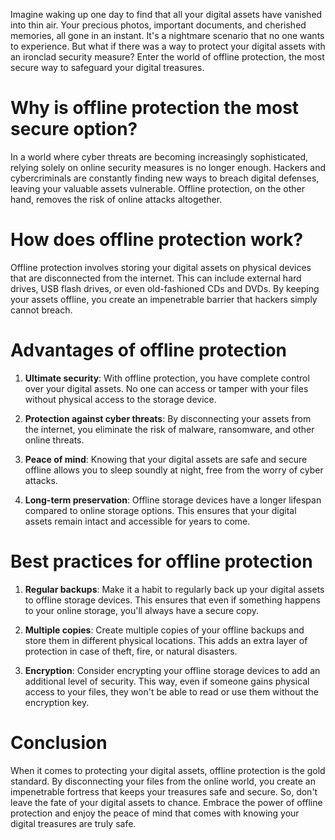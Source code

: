 Imagine waking up one day to find that all your digital assets have vanished into thin air. Your precious photos, important documents, and cherished memories, all gone in an instant. It's a nightmare scenario that no one wants to experience. But what if there was a way to protect your digital assets with an ironclad security measure? Enter the world of offline protection, the most secure way to safeguard your digital treasures.

# Why is offline protection the most secure option?
In a world where cyber threats are becoming increasingly sophisticated, relying solely on online security measures is no longer enough. Hackers and cybercriminals are constantly finding new ways to breach digital defenses, leaving your valuable assets vulnerable. Offline protection, on the other hand, removes the risk of online attacks altogether.

# How does offline protection work?
Offline protection involves storing your digital assets on physical devices that are disconnected from the internet. This can include external hard drives, USB flash drives, or even old-fashioned CDs and DVDs. By keeping your assets offline, you create an impenetrable barrier that hackers simply cannot breach.

# Advantages of offline protection
1. **Ultimate security**: With offline protection, you have complete control over your digital assets. No one can access or tamper with your files without physical access to the storage device.

2. **Protection against cyber threats**: By disconnecting your assets from the internet, you eliminate the risk of malware, ransomware, and other online threats.

3. **Peace of mind**: Knowing that your digital assets are safe and secure offline allows you to sleep soundly at night, free from the worry of cyber attacks.

4. **Long-term preservation**: Offline storage devices have a longer lifespan compared to online storage options. This ensures that your digital assets remain intact and accessible for years to come.

# Best practices for offline protection
1. **Regular backups**: Make it a habit to regularly back up your digital assets to offline storage devices. This ensures that even if something happens to your online storage, you'll always have a secure copy.

2. **Multiple copies**: Create multiple copies of your offline backups and store them in different physical locations. This adds an extra layer of protection in case of theft, fire, or natural disasters.

3. **Encryption**: Consider encrypting your offline storage devices to add an additional level of security. This way, even if someone gains physical access to your files, they won't be able to read or use them without the encryption key.

# Conclusion
When it comes to protecting your digital assets, offline protection is the gold standard. By disconnecting your files from the online world, you create an impenetrable fortress that keeps your treasures safe and secure. So, don't leave the fate of your digital assets to chance. Embrace the power of offline protection and enjoy the peace of mind that comes with knowing your digital treasures are truly safe.